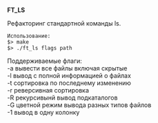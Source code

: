 **FT_LS**

Рефакторинг стандартной команды ls.

    Использование:
    $> make
    $> ./ft_ls flags path

Поддерживаемые флаги:\
-a вывести все файлы включая скрытые\
-l вывод с полной информацией о файлах\
-t сортировка по последнему изменению\
-r реверсивная сортировка\
-R рекурсивынй вывод подкаталогов\
-G цветной режим вывода разных типов файлов\
-1 вывод в одну колонку
